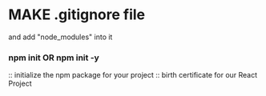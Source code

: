 # MAKE .gitignore file
and add "node_modules" into it

### npm init       OR      npm init -y
:: initialize the npm package for your project :: birth certificate for our React Project

